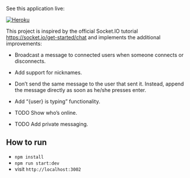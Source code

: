 See this application live:

[![Heroku](https://pyheroku-badge.herokuapp.com/?app=siochat&style=flat)](https://siochat.herokuapp.com/)

This project is inspired by the official Socket.IO tutorial https://socket.io/get-started/chat and implements the
additional improvements:

- Broadcast a message to connected users when someone connects or disconnects.
- Add support for nicknames.
- Don’t send the same message to the user that sent it. Instead, append the message directly as soon as he/she presses
  enter.

- Add “{user} is typing” functionality.
- TODO Show who’s online.
- TODO Add private messaging.

## How to run
- `npm install`
- `npm run start:dev`
- visit `http://localhost:3002`
